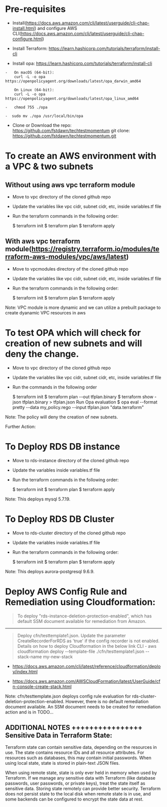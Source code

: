 Pre-requisites
==============

-   Install(https://docs.aws.amazon.com/cli/latest/userguide/cli-chap-install.html) and configure AWS CLI(https://docs.aws.amazon.com/cli/latest/userguide/cli-chap-configure.html)

-   Install Terraform: https://learn.hashicorp.com/tutorials/terraform/install-cli

-   Install opa: https://learn.hashicorp.com/tutorials/terraform/install-cli

```
-	On macOS (64-bit):
    curl -L -o opa https://openpolicyagent.org/downloads/latest/opa_darwin_amd64

    On Linux (64-bit):
    curl -L -o opa https://openpolicyagent.org/downloads/latest/opa_linux_amd64

-	chmod 755 ./opa

-  sudo mv ./opa /usr/local/bin/opa
```

- Clone or Download the repo: https://github.com/fstdawn/techtestmomentum
	git clone: https://github.com/fstdawn/techtestmomentum.git


To create an AWS environment with a VPC & two subnets
=====================================================

Without using aws vpc terraform module
--------------------------------------

- Move to vpc directory of the cloned github repo
- Update the variables like vpc cidr, subnet cidr, etc, inside variables.tf file
- Run the terraform commands in the following order:

    $ terraform init
    $ terraform plan
    $ terraform apply


With aws vpc terraform module(https://registry.terraform.io/modules/terraform-aws-modules/vpc/aws/latest)
--------------------------------------

- Move to vpcmodules directory of the cloned github repo
- Update the variables like vpc cidr, subnet cidr, etc, inside variables.tf file
- Run the terraform commands in the following order:

    $ terraform init
    $ terraform plan
    $ terraform apply

Note: VPC module is more dynamic and we can utilize a prebuilt package to create dyanamic VPC resources in aws

To test OPA which will check for creation of new subnets and will deny the change.
==================================================================================
- Move to vpc directory of the cloned github repo
- Update the variables like vpc cidr, subnet cidr, etc, inside variables.tf file
- Run the commands in the following order

    $ terraform init
    $ terraform plan --out tfplan.binary
    $ terraform show -json tfplan.binary > tfplan.json
    Run Opa evaluation
    $ opa eval --format pretty --data my_policy.rego --input tfplan.json "data.terraform"

Note: The policy will deny the creation of new subnets.

Further Action: 

To Deploy RDS DB instance
=========================
- Move to rds-instance directory of the cloned github repo
- Update the variables inside variables.tf file
- Run the terraform commands in the following order:

    $ terraform init
    $ terraform plan
    $ terraform apply

Note: This deploys mysql 5.7.19.

To Deploy RDS DB Cluster
=========================

- Move to rds-cluster directory of the cloned github repo
- Update the variables inside variables.tf file
- Run the terraform commands in the following order:

    $ terraform init
    $ terraform plan
    $ terraform apply

Note: This deploys aurora-postgresql 9.6.9.

Deploy AWS Config Rule and Remediation using Cloudformation:
===========================================================

> To deploy "rds-instance-deletion-protection-enabled", which has default SSM document available for remediation from Amazon.
---------------------------------------------------------------------------------------------------------------------------

> Deploy cfn/testtemplate1.json. Update the parameter CreateRecorderForRDS as 'true' if the config recorder is not enabled.
Details on how to deploy Cloudformation in the below link
CLI - aws cloudformation deploy --template-file ./cfn/testtemplate1.json --stack-name my-new-stack
- https://docs.aws.amazon.com/cli/latest/reference/cloudformation/deploy/index.html

- https://docs.aws.amazon.com/AWSCloudFormation/latest/UserGuide/cfn-console-create-stack.html

Note: cfn/testtemplate.json deploys config rule evaluation for rds-cluster-deletion-protection-enabled. However, there is no default remediation document available. An SSM document needs to be created for remediation action and is in TODO...

ADDITIONAL NOTES
++++++++++++++++
Sensitive Data in Terraform State:
-----------------------------------

Terraform state can contain sensitive data, depending on the resources in use. The state contains resource IDs and all resource attributes. For resources such as databases, this may contain initial passwords. When using local state, state is stored in plain-text JSON files.

When using remote state, state is only ever held in memory when used by Terraform. If we manage any sensitive data with Terraform (like database passwords, user passwords, or private keys), treat the state itself as sensitive data. Storing state remotely can provide better security. Terraform does not persist state to the local disk when remote state is in use, and some backends can be configured to encrypt the state data at rest.
